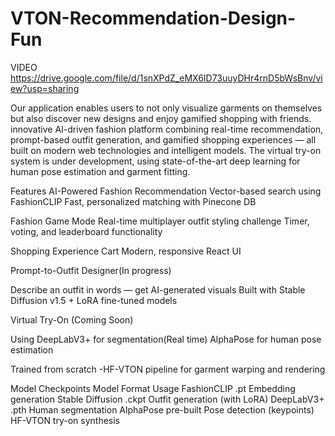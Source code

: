 # VTON-Recommendation-Design-Fun
VIDEO<br>
https://drive.google.com/file/d/1snXPdZ_eMX6ID73uuyDHr4rnD5bWsBnv/view?usp=sharing

Our application enables users to not only visualize garments on themselves but also discover new designs and enjoy gamified shopping with friends.
innovative AI-driven fashion platform combining real-time recommendation, prompt-based outfit generation, and gamified shopping experiences — all built on modern web technologies and intelligent models. The virtual try-on system is under development, using state-of-the-art deep learning for human pose estimation and garment fitting.

 Features
AI-Powered Fashion Recommendation
Vector-based search using FashionCLIP
Fast, personalized matching with Pinecone DB

Fashion Game Mode
Real-time multiplayer outfit styling challenge
Timer, voting, and leaderboard functionality

Shopping Experience
Cart
Modern, responsive React UI

Prompt-to-Outfit Designer(In progress)

Describe an outfit in words — get AI-generated visuals
Built with Stable Diffusion v1.5 + LoRA fine-tuned models

Virtual Try-On (Coming Soon)

Using DeepLabV3+ for segmentation(Real time)
AlphaPose for human pose estimation

Trained from scratch -HF-VTON pipeline for garment warping and rendering


Model Checkpoints
Model	Format	Usage
FashionCLIP	.pt	Embedding generation
Stable Diffusion	.ckpt	Outfit generation (with LoRA)
DeepLabV3+	.pth	Human segmentation
AlphaPose	pre-built	Pose detection (keypoints)
HF-VTON	 try-on synthesis
